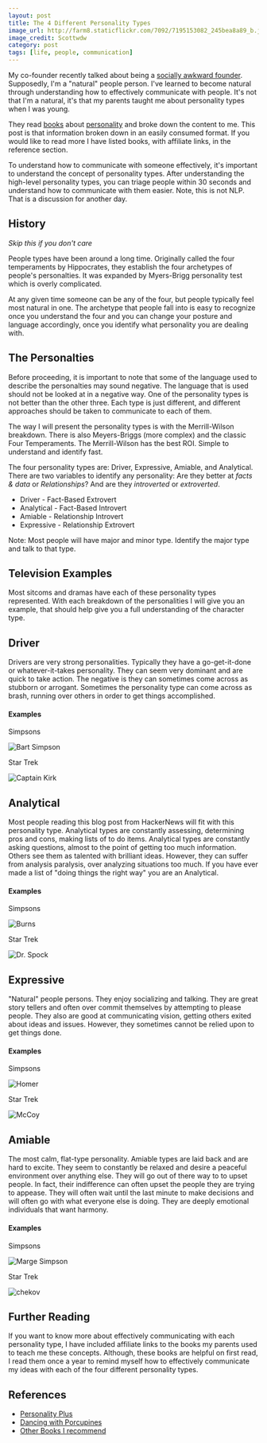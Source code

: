 ```yaml
---
layout: post
title: The 4 Different Personality Types
image_url: http://farm8.staticflickr.com/7092/7195153082_245bea8a89_b.jpg
image_credit: Scottwdw
category: post
tags: [life, people, communication]
---
```

My co-founder recently talked about being a [socially awkward founder][awkward founder]. Supposedly, I'm a "natural" people person. I've learned to become natural through understanding how to effectively communicate with people. It's not that I'm a natural, it's that my parents taught me about personality types when I was young.

They read [books][Personality Plus] about [personality][Dancing with Porcupines] and broke down the content to me. This post is that information broken down in an easily consumed format. If you would like to read more I have listed books, with affiliate links, in the reference section.

To understand how to communicate with someone effectively, it's important to understand the concept of personality types. After understanding the high-level personality types, you can triage people within 30 seconds and understand how to communicate with them easier. Note, this is not NLP. That is a discussion for another day.

## History
_Skip this if you don't care_

People types have been around a long time. Originally called the four temperaments by Hippocrates, they establish the four archetypes of people's personalties. It was expanded by Myers-Brigg personality test which is overly complicated.

At any given time someone can be any of the four, but people typically feel most natural in one. The archetype that people fall into is easy to recognize once you understand the four and you can change your posture and language accordingly, once you identify what personality you are dealing with.

## The Personalties
Before proceeding, it is important to note that some of the language used to describe the personalties may sound negative. The language that is used should not be looked at in a negative way. One of the personality types is not better than the other three. Each type is just different, and different approaches should be taken to communicate to each of them.

The way I will present the personality types is with the Merrill-Wilson breakdown. There is also Meyers-Briggs (more complex) and the classic Four Temperaments. The Merrill-Wilson has the best ROI. Simple to understand and identify fast.

The four personality types are: Driver, Expressive, Amiable, and Analytical. There are two variables to identify any personality: Are they better at _facts & data_ or _Relationships_? And are they _introverted_ or _extroverted_.

* Driver - Fact-Based Extrovert
* Analytical - Fact-Based Introvert
* Amiable - Relationship Introvert
* Expressive - Relationship Extrovert

Note: Most people will have major and minor type. Identify the major type and talk to that type.

## Television Examples
Most sitcoms and dramas have each of these personality types represented. With each breakdown of the personalities I will give you an example, that should help give you a full understanding of the character type.

## Driver
Drivers are very strong personalities. Typically they have a go-get-it-done or whatever-it-takes personality. They can seem very dominant and are quick to take action. The negative is they can sometimes come across as stubborn or arrogant. Sometimes the personality type can come across as brash, running over others in order to get things accomplished.

#### Examples

Simpsons

![Bart Simpson](/assets/images/bart.png)

Star Trek

![Captain Kirk](/assets/images/kirk.jpg)

## Analytical
Most people reading this blog post from HackerNews will fit with this personality type. Analytical types are constantly assessing, determining pros and cons, making lists of to do items. Analytical types are constantly asking questions, almost to the point of getting too much information. Others see them as talented with brilliant ideas. However, they can suffer from analysis paralysis, over analyzing situations too much. If you have ever made a list of "doing things the right way" you are an Analytical.

#### Examples
Simpsons

![Burns](/assets/images/burns.png)

Star Trek

![Dr. Spock](/assets/images/spock.jpg)

## Expressive
"Natural" people persons. They enjoy socializing and talking. They are great story tellers and often over commit themselves by attempting to please people. They also are good at communicating vision, getting others exited about ideas and issues. However, they sometimes cannot be relied upon to get things done.

#### Examples
Simpsons

![Homer](/assets/images/homer.png)

Star Trek

![McCoy](/assets/images/mccoy.jpg)

## Amiable
The most calm, flat-type personality. Amiable types are laid back and are hard to excite. They seem to constantly be relaxed and desire a peaceful environment over anything else. They will go out of there way to to upset people. In fact, their indifference can often upset the people they are trying to appease. They will often wait until the last minute to make decisions and will often go with what everyone else is doing. They are deeply emotional individuals that want harmony.

#### Examples
Simpsons

![Marge Simpson](/assets/images/marge.png)

Star Trek

![chekov](/assets/images/chekov.jpg)

## Further Reading
If you want to know more about effectively communicating with each personality type, I have included affiliate links to the books my parents used to teach me these concepts. Although, these books are helpful on first read, I read them once a year to remind myself how to effectively communicate my ideas with each of the four different personality types.

## References

* [Personality Plus][Personality Plus]
* [Dancing with Porcupines][Dancing with Porcupines]
* [Other Books I recommend](/books.html)

[awkward founder]: http://www.matthewstump.com/misc/2012/05/01/the-socially-awkward-founder/
[Personality Plus]: http://www.amazon.com/gp/product/080075445X/ref=as_li_ss_tl?ie=UTF8&tag=breharsblo-20&linkCode=as2&camp=1789&creative=390957&creativeASIN=080075445X "Personality Plus"
[Dancing with Porcupines]: http://www.amazon.com/gp/product/0830713336/ref=as_li_ss_tl?ie=UTF8&tag=breharsblo-20&linkCode=as2&camp=1789&creative=390957&creativeASIN=0830713336 "Dancing with Porcupines"
